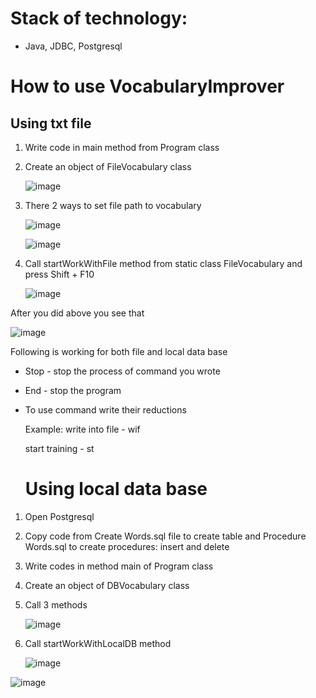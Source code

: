 # Stack of technology:
* Java, JDBC, Postgresql

# How to use VocabularyImprover
## Using txt file
1. Write code in main method from Program class
2. Create an object of FileVocabulary class
   
   ![image](https://github.com/user-attachments/assets/03173879-ea68-495d-8ad4-d3ceaf29d3fc)
 3. There 2 ways to set file path to vocabulary 
  
    ![image](https://github.com/user-attachments/assets/dc19e3b4-9ca1-45ff-a4fb-33194637c71a)
    
    ![image](https://github.com/user-attachments/assets/6d64df17-f76f-4042-b0aa-6b72012929ed)

 4. Call startWorkWithFile method from static class FileVocabulary and press Shift + F10

    ![image](https://github.com/user-attachments/assets/91e93af8-6a6f-4bbe-8984-8ea3359ef64b)

After you did above you see that

![image](https://github.com/user-attachments/assets/10c99100-31b8-44f5-a75a-b4e316e5a694)

Following is working for both file and local data base

* Stop - stop the process of command you wrote
* End - stop the program
* To use command write their reductions
  
  Example: write into file - wif
  
  start training - st

  # Using local data base
  
 1. Open Postgresql 
  2. Copy code from Create Words.sql file to create table and Procedure Words.sql to create procedures: insert and delete
  3. Write codes in method main of Program class
  4. Create an object of DBVocabulary class
  5. Call 3 methods

     ![image](https://github.com/user-attachments/assets/ef62daed-6d37-4006-88e0-f4d5966d4786)

7. Call startWorkWithLocalDB method

   ![image](https://github.com/user-attachments/assets/ee6a7415-f7fa-4035-9266-f941bedb99e9)

![image](https://github.com/user-attachments/assets/48b0150c-a902-4eac-9c38-deb64a0afe28)
